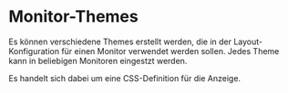 # Monitor-Themes

Es können verschiedene Themes erstellt werden, die in der Layout-Konfiguration für einen Monitor verwendet werden 
sollen. Jedes Theme kann in beliebigen Monitoren eingestzt werden.

Es handelt sich dabei um eine CSS-Definition für die Anzeige.
